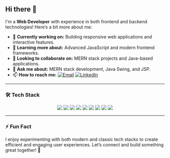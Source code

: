 ## Hi there 👋

I'm a **Web Developer** with experience in both frontend and backend technologies! Here’s a bit more about me:

- 🔭 **Currently working on:** Building responsive web applications and interactive features.
- 🌱 **Learning more about:** Advanced JavaScript and modern frontend frameworks.
- 👯 **Looking to collaborate on:** MERN stack projects and Java-based applications.
- 💬 **Ask me about:** MERN stack development, Java Swing, and JSP.
- 📫 **How to reach me:** 
  [![Email](https://img.shields.io/badge/Email-hedirziga%40gmail.com-blue?style=flat-square&logo=gmail)](mailto:hedirziga@gmail.com)
  [![LinkedIn](https://img.shields.io/badge/LinkedIn-Connect-blue?style=flat-square&logo=linkedin)](https://www.linkedin.com/in/abdelhedi-rziga-8046572ab/)

---

### 🛠️ Tech Stack
<p align="center">
  <img src="https://img.shields.io/badge/-JavaScript-F7DF1E?logo=javascript&logoColor=333333&style=for-the-badge" />
  <img src="https://img.shields.io/badge/-React-61DAFB?logo=react&logoColor=333333&style=for-the-badge" />
  <img src="https://img.shields.io/badge/-Java-007396?logo=java&logoColor=white&style=for-the-badge" />
  <img src="https://img.shields.io/badge/-Java%20Swing-5382a1?style=for-the-badge&logo=java" />
  <img src="https://img.shields.io/badge/-JSP-007396?logo=java&logoColor=white&style=for-the-badge" />
  <img src="https://img.shields.io/badge/-HTML5-E34F26?logo=html5&logoColor=white&style=for-the-badge" />
  <img src="https://img.shields.io/badge/-CSS3-1572B6?logo=css3&logoColor=white&style=for-the-badge" />
  <img src="https://img.shields.io/badge/-Tailwind%20CSS-38B2AC?logo=tailwind-css&logoColor=white&style=for-the-badge" />
  <img src="https://img.shields.io/badge/-Python-3776AB?logo=python&logoColor=white&style=for-the-badge" />
</p>

---

### ⚡ Fun Fact
I enjoy experimenting with both modern and classic tech stacks to create efficient and engaging user experiences. Let’s connect and build something great together! 🚀

